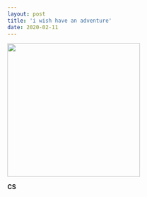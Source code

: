 ```yaml
---
layout: post
title: 'i wish have an adventure'
date: 2020-02-11
---
```


<img src="{{ site.baseurl }}/images/gt-zaskar.jpg" width="300"  />

**CS**
